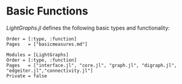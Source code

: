# Basic Functions
*LightGraphs.jl* defines the following basic types and functionality:

```@index
Order = [:type, :function]
Pages   = ["basicmeasures.md"]
```

```@autodocs
Modules = [LightGraphs]
Order = [:type, :function]
Pages   = ["interface.jl", "core.jl", "graph.jl", "digraph.jl", "edgeiter.jl","connectivity.jl"]
Private = false
```
